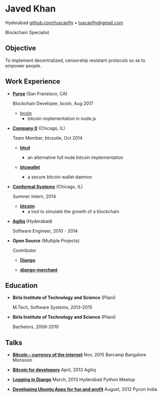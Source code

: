 Javed Khan
==========

Hyderabad
[github.com/tuxcanfly](https://github.com/tuxcanfly) • tuxcanfly@gmail.com

Blockchain Specialist

Objective
---------

To implement decentralized, censorship resistant protocols so as to empower
people.


Work Experience
---------------

*   **[Purse](https://purse.io)** (San Fransisco, CA)

    Blockchain Developer, bcoin, Aug 2017

    + [bcoin](https://github.com/bcoin-org/bcoin)
        - bitcoin implementation in node.js

*   **[Company 0](https://www.companyzero.com/)** (Chicago, IL)

    Team Member, btcsuite, Oct 2014

    + **[btcd](https://github.com/btcsuite/btcd)**
        - an alternative full node bitcoin implementation 

    + **[btcwallet](https://github.com/btcsuite/btcwallet)**
        - a secure bitcoin wallet daemon

*   **[Conformal Systems](https://www.conformal.com/)** (Chicago, IL)

    Summer Intern, 2014

    + **[btcsim](https://github.com/btcsuite/btcsim)**
        - a tool to simulate the growth of a blockchain

*   **[Agiliq](http://agiliq.com)** (Hyderabad)

    Software Engineer, 2010 - 2014

*   **Open Source** (Multiple Projects)

    Contributor

    + **[Django](https://www.djangoproject.com/)**

    + **[django-merchant](https://github.com/agiliq/merchant)**


Education
---------

*   **Birla Institute of Technology and Science** (Pilani)

    M.Tech, Software Systems, 2013-2015

*   **Birla Institute of Technology and Science** (Pilani)

    Bachelors, 2006-2010

Talks
------

*   **[Bitcoin – currency of the internet](http://go-talks.appspot.com/github.com/tuxcanfly/gohyd/go-intro.slide)** Nov, 2015
    Barcamp Bangalore Monsoon

*   **[Bitcoin for developers](http://tuxcanfly.me/bitcoin-for-developers.html)** April, 2013
    Agiliq

*   **[Logging in Django](http://tuxcanfly.me/logging-in-django.html)** March, 2013
    Hyderabad Python Meetup

*   **[Developing Ubuntu Apps for fun and profit](http://tuxcanfly.me/pycon-india-2012-talk.html)** August, 2012
    Pycon India
